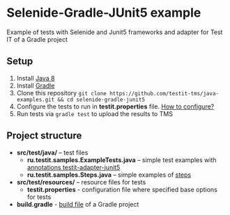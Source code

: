 # Selenide-Gradle-JUnit5 example
Example of tests with Selenide and Junit5 frameworks and adapter for Test IT of a Gradle project

## Setup

1. Install [Java 8](https://www.oracle.com/java/technologies/javase/javase8-archive-downloads.html)
2. Install [Gradle](https://gradle.org/install/)
3. Clone this repository `git clone https://github.com/testit-tms/java-examples.git && cd selenide-gradle-junit5`
4. Configure the tests to run in **testit.properties** file. [How to configure?](https://github.com/testit-tms/adapters-java/tree/main/testit-adapter-selenide#configuration)
5. Run tests via `gradle test` to upload the results to TMS

## Project structure

* **src/test/java/** – test files
  * **ru.testit.samples.ExampleTests.java** – simple test examples with [annotations testit-adapter-junit5](https://github.com/testit-tms/adapters-java/tree/main/testit-adapter-selenide#annotations)
  * **ru.testit.samples.Steps.java** – simple examples of [steps](https://github.com/testit-tms/adapters-java/tree/main/testit-adapter-selenide#annotations)
* **src/test/resources/** – resource files for tests
    * **testit.properties** - configuration file where specified base options for tests
* **build.gradle** - [build file](https://docs.gradle.org/current/userguide/tutorial_using_tasks.html) of a Gradle project
